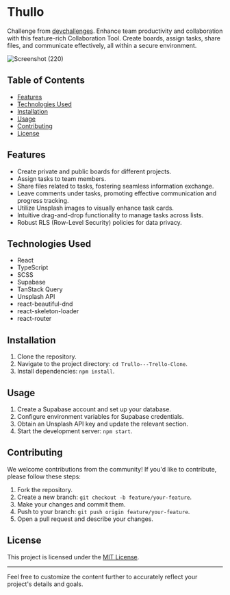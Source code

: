 # Thullo

Challenge from [devchallenges](https://devchallenges.io/). Enhance team productivity and collaboration with this feature-rich Collaboration Tool. Create boards, assign tasks, share files, and communicate effectively, all within a secure environment.

![Screenshot (220)](https://github.com/Keith-Web3/Trullo---Trello-Clone/assets/96974022/b0764e81-5ec2-4b1c-9973-2179b886b268)

## Table of Contents


- [Features](#features)
- [Technologies Used](#technologies-used)
- [Installation](#installation)
- [Usage](#usage)
- [Contributing](#contributing)
- [License](#license)

## Features

- Create private and public boards for different projects.
- Assign tasks to team members.
- Share files related to tasks, fostering seamless information exchange.
- Leave comments under tasks, promoting effective communication and progress tracking.
- Utilize Unsplash images to visually enhance task cards.
- Intuitive drag-and-drop functionality to manage tasks across lists.
- Robust RLS (Row-Level Security) policies for data privacy.

## Technologies Used

- React
- TypeScript
- SCSS
- Supabase
- TanStack Query
- Unsplash API
- react-beautiful-dnd
- react-skeleton-loader
- react-router

## Installation

1. Clone the repository.
2. Navigate to the project directory: `cd Trullo---Trello-Clone`.
3. Install dependencies: `npm install`.

## Usage

1. Create a Supabase account and set up your database.
2. Configure environment variables for Supabase credentials.
3. Obtain an Unsplash API key and update the relevant section.
4. Start the development server: `npm start`.

## Contributing

We welcome contributions from the community! If you'd like to contribute, please follow these steps:

1. Fork the repository.
2. Create a new branch: `git checkout -b feature/your-feature`.
3. Make your changes and commit them.
4. Push to your branch: `git push origin feature/your-feature`.
5. Open a pull request and describe your changes.

## License

This project is licensed under the [MIT License](LICENSE).

---

Feel free to customize the content further to accurately reflect your project's details and goals.
